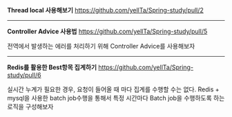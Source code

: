 **Thread local 사용해보기**
https://github.com/yellTa/Spring-study/pull/2

---

**Controller Advice 사용법**
https://github.com/yellTa/Spring-study/pull/5

전역에서 발생하는 에러를 처리하기 위해 Controller Advice를 사용해보자

---


**Redis를 활용한 Best항목 집계하기**
https://github.com/yellTa/Spring-study/pull/6

실시간 누계가 필요한 경우, 요청이 들어올 때 마다 집계를 수행할 수는 없다.
Redis + mysql을 사용한 batch job수행을 통해서 특정 시간마다 Batch job을 수행하도록 하는 로직을 구성해보자
